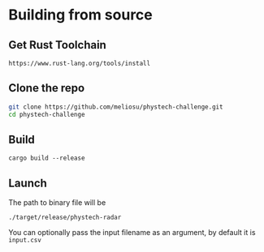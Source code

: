 # Building from source
## Get Rust Toolchain
```
https://www.rust-lang.org/tools/install
```

## Clone the repo
```bash
git clone https://github.com/meliosu/phystech-challenge.git
cd phystech-challenge
```

## Build
```
cargo build --release
```

## Launch
The path to binary file will be
```
./target/release/phystech-radar
```
You can optionally pass the input filename as an argument, by default it is `input.csv`
